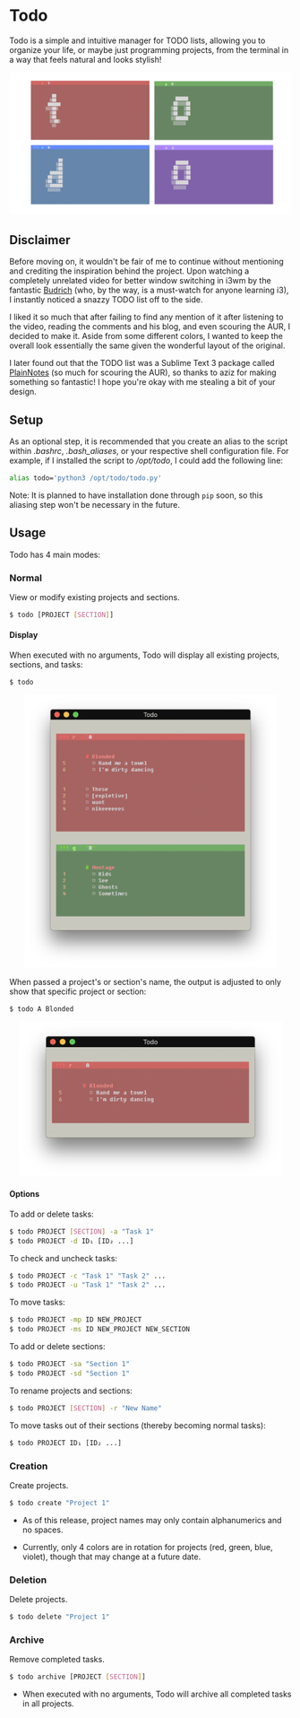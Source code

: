 # Todo
Todo is a simple and intuitive manager for TODO lists, allowing you to organize your life, or maybe just programming projects, from the terminal in a way that feels natural and looks stylish!

<p align="center">
  <img src="images/logo.png" | width=900>
</p>


## Disclaimer
Before moving on, it wouldn't be fair of me to continue without mentioning and crediting the inspiration behind the project. Upon watching a completely unrelated video for better window switching in i3wm by the fantastic [Budrich](https://www.youtube.com/channel/UCi8XrDg1bK_MJ0goOnbpTMQ) (who, by the way, is a must-watch for anyone learning i3), I instantly noticed a snazzy TODO list off to the side.

I liked it so much that after failing to find any mention of it after listening to the video, reading the comments and his blog, and even scouring the AUR, I decided to make it. Aside from some different colors, I wanted to keep the overall look essentially the same given the wonderful layout of the original.

I later found out that the TODO list was a Sublime Text 3 package called [PlainNotes](https://github.com/aziz/PlainNotes) (so much for scouring the AUR), so thanks to aziz for making something so fantastic! I hope you're okay with me stealing a bit of your design.


## Setup
As an optional step, it is recommended that you create an alias to the script within *.bashrc*, *.bash_aliases*, or your respective shell configuration file. For example, if I installed the script to */opt/todo*, I could add the following line:

```sh
alias todo='python3 /opt/todo/todo.py'
```

Note: It is planned to have installation done through ```pip``` soon, so this aliasing step won't be necessary in the future.


## Usage
Todo has 4 main modes:

### Normal
View or modify existing projects and sections.

```sh
$ todo [PROJECT [SECTION]]
```

#### Display
When executed with no arguments, Todo will display all existing projects, sections, and tasks:
```sh
$ todo
```
<p align="center">
  <img src="images/todo_all.png" | width=450>
</p>

When passed a project's or section's name, the output is adjusted to only show that specific project or section:
```sh
$ todo A Blonded
```
<p align="center">
  <img src="images/todo_section.png" | width=470>
</p>

#### Options
To add or delete tasks:
```sh
$ todo PROJECT [SECTION] -a "Task 1"
$ todo PROJECT -d ID₁ [ID₂ ...]
```

To check and uncheck tasks:
```sh
$ todo PROJECT -c "Task 1" "Task 2" ...
$ todo PROJECT -u "Task 1" "Task 2" ...
```

To move tasks:
```sh
$ todo PROJECT -mp ID NEW_PROJECT
$ todo PROJECT -ms ID NEW_PROJECT NEW_SECTION
```

To add or delete sections:
```sh
$ todo PROJECT -sa "Section 1"
$ todo PROJECT -sd "Section 1"
```

To rename projects and sections:
```sh
$ todo PROJECT [SECTION] -r "New Name"
```

To move tasks out of their sections (thereby becoming normal tasks):
```sh
$ todo PROJECT ID₁ [ID₂ ...]
```

### Creation
Create projects.
```sh
$ todo create "Project 1"
```
- As of this release, project names may only contain alphanumerics and no spaces.

- Currently, only 4 colors are in rotation for projects (red, green, blue, violet), though that may change at a future date.


### Deletion
Delete projects.
```sh
$ todo delete "Project 1"
```


### Archive
Remove completed tasks.
```sh
$ todo archive [PROJECT [SECTION]] 
```

- When executed with no arguments, Todo will archive all completed tasks in all projects.